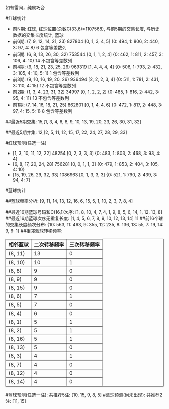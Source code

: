 <!-- 
.. title: 双色球2015107期(2015-09-13)数据分析报告
.. slug: slott-2015107-2015-09-13-report
.. date: 2015-09-14 08:00:00 UTC+08:00
.. tags: Lottery
.. link: 
.. description: 
.. type: text
-->

如有雷同，纯属巧合

<!-- TEASER_END-->

#红球统计

- 前N期: 红球, 红球位置(总数C(33,6)=1107568), 与前5期的交集长度, 与历史数据的交集长度统计, 蓝球
- 前6期: (7, 9, 12, 14, 21, 23) 827804 [0, 1, 3, 4, 5] {0: 494, 1: 806, 2: 440, 3: 97, 4: 8} 6 包含等差数列
- 前5期: (6, 8, 13, 26, 30, 32) 753544 [0, 1, 1, 2, 4] {0: 462, 1: 811, 2: 457, 3: 106, 4: 10} 14 不包含等差数列
- 前4期: (9, 18, 21, 23, 25, 26) 969319 [1, 4, 4, 4, 4] {0: 506, 1: 793, 2: 432, 3: 105, 4: 10, 5: 1} 1 包含等差数列
- 前3期: (9, 10, 16, 19, 20, 26) 936494 [2, 2, 2, 3, 4] {0: 511, 1: 781, 2: 431, 3: 110, 4: 15} 12 不包含等差数列
- 前2期: (1, 3, 4, 23, 31, 32) 34997 [0, 1, 2, 2, 2] {0: 485, 1: 816, 2: 442, 3: 95, 4: 11} 13 不包含等差数列
- 前1期: (7, 14, 16, 18, 21, 25) 862801 [0, 1, 4, 4, 6] {0: 472, 1: 817, 2: 448, 3: 97, 4: 15, 5: 1} 8 包含等差数列

##最近5期交集:
15,[1, 3, 4, 6, 8, 9, 10, 13, 19, 20, 23, 26, 30, 31, 32]

##最近5期并集:
12,[2, 5, 11, 12, 15, 17, 22, 24, 27, 28, 29, 33]

#红球预测(任选一注)

- [1, 3, 10, 11, 12, 22] 48254 [0, 2, 3, 3, 3] {0: 483, 1: 803, 2: 468, 3: 93, 4: 4}
- [6, 8, 17, 20, 24, 28] 756281 [0, 0, 1, 1, 3] {0: 479, 1: 853, 2: 404, 3: 105, 4: 10}
- [15, 19, 26, 29, 32, 33] 1086963 [0, 1, 3, 3, 3] {0: 521, 1: 790, 2: 439, 3: 94, 4: 7}

#蓝球统计

##蓝球频率分析:
[9, 11, 14, 13, 12, 16, 6, 15, 5, 1, 10, 2, 3, 7, 8, 4]

##最近16期蓝球号码和C(16,1)次序:
[1, 8, 10, 4, 7, 4, 1, 9, 8, 5, 6, 14, 1, 12, 13, 8]
##最近16期蓝球次序无重复长度:
[1, 4, 5, 6, 7, 8, 9, 10, 12, 13, 14] 11
##前16个球的交集长度频次分布:
{10: 563, 11: 463, 9: 355, 12: 235, 8: 136, 13: 55, 7: 19, 14: 9, 6: 1}
##相邻蓝球转移频率:
<table border="1" class="table table-striped dataframe">
  <thead>
    <tr style="text-align: right;">
      <th>相邻蓝球</th>
      <th>二次转移频率</th>
      <th>三次转移频率</th>
    </tr>
  </thead>
  <tbody>
    <tr>
      <td>(8, 11)</td>
      <td>13</td>
      <td>0</td>
    </tr>
    <tr>
      <td>(8, 10)</td>
      <td>10</td>
      <td>1</td>
    </tr>
    <tr>
      <td>(8, 8)</td>
      <td>9</td>
      <td>0</td>
    </tr>
    <tr>
      <td>(8, 9)</td>
      <td>9</td>
      <td>0</td>
    </tr>
    <tr>
      <td>(8, 15)</td>
      <td>9</td>
      <td>0</td>
    </tr>
    <tr>
      <td>(8, 6)</td>
      <td>7</td>
      <td>1</td>
    </tr>
    <tr>
      <td>(8, 5)</td>
      <td>7</td>
      <td>0</td>
    </tr>
    <tr>
      <td>(8, 4)</td>
      <td>6</td>
      <td>0</td>
    </tr>
    <tr>
      <td>(8, 1)</td>
      <td>5</td>
      <td>1</td>
    </tr>
    <tr>
      <td>(8, 2)</td>
      <td>5</td>
      <td>1</td>
    </tr>
    <tr>
      <td>(8, 16)</td>
      <td>5</td>
      <td>1</td>
    </tr>
    <tr>
      <td>(8, 13)</td>
      <td>5</td>
      <td>0</td>
    </tr>
    <tr>
      <td>(8, 3)</td>
      <td>4</td>
      <td>1</td>
    </tr>
    <tr>
      <td>(8, 7)</td>
      <td>4</td>
      <td>0</td>
    </tr>
    <tr>
      <td>(8, 12)</td>
      <td>4</td>
      <td>0</td>
    </tr>
    <tr>
      <td>(8, 14)</td>
      <td>4</td>
      <td>0</td>
    </tr>
  </tbody>
</table>
#蓝球预测(任选一注):
共推荐5注: [10, 15, 9, 8, 5]
#蓝球预测(尚未出现):
共推荐2注: [11, 15]

